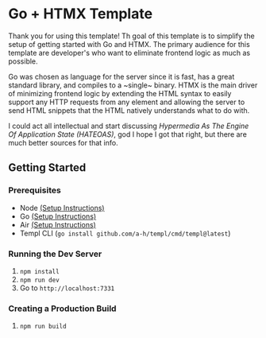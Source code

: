 # Go + HTMX Template

Thank you for using this template! Th goal of this template is to simplify the setup of getting started with Go and HTMX. The primary audience for this template are developer's who want to eliminate frontend logic as much as possible.

Go was chosen as language for the server since it is fast, has a great standard library, and compiles to a ~single~ binary. HTMX is the main driver of minimizing frontend logic by extending the HTML syntax to easily support any HTTP requests from any element and allowing the server to send HTML snippets that the HTML natively understands what to do with.

I could act all intellectual and start discussing *Hypermedia As The Engine Of Application State (HATEOAS)*, god I hope I got that right, but there are much better sources for that info.

## Getting Started

### Prerequisites

- Node [(Setup Instructions)](https://nodejs.org/en/download)
- Go [(Setup Instructions)](https://go.dev/dl/)
- Air [(Setup Instructions)](https://github.com/air-verse/air/releases/tag/v1.61.7)
- Templ CLI (`go install github.com/a-h/templ/cmd/templ@latest`)

### Running the Dev Server

1. `npm install`
2. `npm run dev`
3. Go to `http://localhost:7331`

### Creating a Production Build

1. `npm run build`